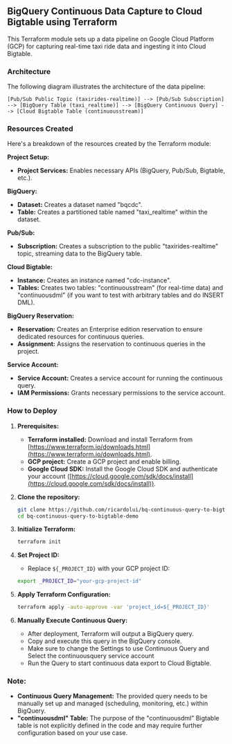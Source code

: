 ## BigQuery Continuous Data Capture to Cloud Bigtable using Terraform

This Terraform module sets up a data pipeline on Google Cloud Platform (GCP) for capturing real-time taxi ride data and ingesting it into Cloud Bigtable. 

### Architecture

The following diagram illustrates the architecture of the data pipeline:

```
[Pub/Sub Public Topic (taxirides-realtime)] --> [Pub/Sub Subscription] --> [BigQuery Table (taxi_realtime)] --> [BigQuery Continuous Query] --> [Cloud Bigtable Table (continuousstream)]
```

### Resources Created

Here's a breakdown of the resources created by the Terraform module:

**Project Setup:**
* **Project Services:** Enables necessary APIs (BigQuery, Pub/Sub, Bigtable, etc.).

**BigQuery:**
* **Dataset:** Creates a dataset named "bqcdc".
* **Table:** Creates a partitioned table named "taxi_realtime" within the dataset.

**Pub/Sub:**
* **Subscription:** Creates a subscription to the public "taxirides-realtime" topic, streaming data to the BigQuery table.

**Cloud Bigtable:**
* **Instance:** Creates an instance named "cdc-instance".
* **Tables:** Creates two tables: "continuousstream" (for real-time data) and "continuousdml" (if you want to test with arbitrary tables and do INSERT DML).

**BigQuery Reservation:**
* **Reservation:** Creates an Enterprise edition reservation to ensure dedicated resources for continuous queries.
* **Assignment:** Assigns the reservation to continuous queries in the project.

**Service Account:**
* **Service Account:** Creates a service account for running the continuous query.
* **IAM Permissions:** Grants necessary permissions to the service account.

### How to Deploy

1. **Prerequisites:**
    * **Terraform installed:** Download and install Terraform from [https://www.terraform.io/downloads.html](https://www.terraform.io/downloads.html).
    * **GCP project:** Create a GCP project and enable billing.
    * **Google Cloud SDK:** Install the Google Cloud SDK and authenticate your account ([https://cloud.google.com/sdk/docs/install](https://cloud.google.com/sdk/docs/install)).

2. **Clone the repository:**
    ```bash
    git clone https://github.com/ricardolui/bq-continuous-query-to-bigtable-demo.git
    cd bq-continuous-query-to-bigtable-demo
    ```

3. **Initialize Terraform:**
    ```bash
    terraform init
    ```

4. **Set Project ID:**
    * Replace `${_PROJECT_ID}` with your GCP project ID:
    ```bash
    export _PROJECT_ID="your-gcp-project-id"
    ```

5. **Apply Terraform Configuration:**
    ```bash
    terraform apply -auto-approve -var 'project_id=${_PROJECT_ID}'
    ```

6. **Manually Execute Continuous Query:**
    * After deployment, Terraform will output a BigQuery query.
    * Copy and execute this query in the BigQuery console.
    * Make sure to change the Settings to use Continuous Query and Select the continuousquery service account
    * Run the Query to start continuous data export to Cloud Bigtable.

### Note:

* **Continuous Query Management:** The provided query needs to be manually set up and managed (scheduling, monitoring, etc.) within BigQuery.
* **"continuousdml" Table:** The purpose of the "continuousdml" Bigtable table is not explicitly defined in the code and may require further configuration based on your use case.
